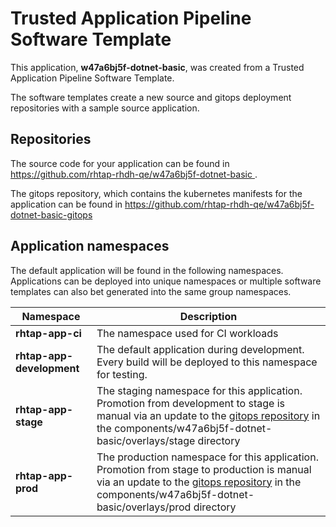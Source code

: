 # Trusted Application Pipeline Software Template

This application, **w47a6bj5f-dotnet-basic**, was created from a Trusted Application Pipeline Software Template.

The software templates create a new source and gitops deployment repositories with a sample source application. 

## Repositories

The source code for your application can be found in [https://github.com/rhtap-rhdh-qe/w47a6bj5f-dotnet-basic ](https://github.com/rhtap-rhdh-qe/w47a6bj5f-dotnet-basic ).
 
The gitops repository, which contains the kubernetes manifests for the application can be found in 
[https://github.com/rhtap-rhdh-qe/w47a6bj5f-dotnet-basic-gitops ](https://github.com/rhtap-rhdh-qe/w47a6bj5f-dotnet-basic-gitops ) 

## Application namespaces 

The default application will be found in the following namespaces. Applications can be deployed into unique namespaces or multiple software templates can also bet generated into the same group namespaces.  

|  Namespace   |  Description   |  
| -------- | -------- |
| **rhtap-app-ci** | The namespace used for CI workloads |
| **rhtap-app-development** | The default application during development. Every build will be deployed to this namespace for testing. |
| **rhtap-app-stage** | The staging namespace for this application. Promotion from development to stage is manual via an update to the [gitops repository](https://github.com/rhtap-rhdh-qe/w47a6bj5f-dotnet-basic-gitops ) in the components/w47a6bj5f-dotnet-basic/overlays/stage directory |
| **rhtap-app-prod** | The production namespace for this application. Promotion from stage to production is manual via an update to the [gitops repository](https://github.com/rhtap-rhdh-qe/w47a6bj5f-dotnet-basic-gitops ) in the components/w47a6bj5f-dotnet-basic/overlays/prod directory |
